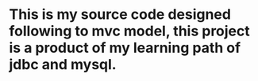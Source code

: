 # This is my source code designed following to mvc model, this project is a product of my learning path of jdbc and mysql.
